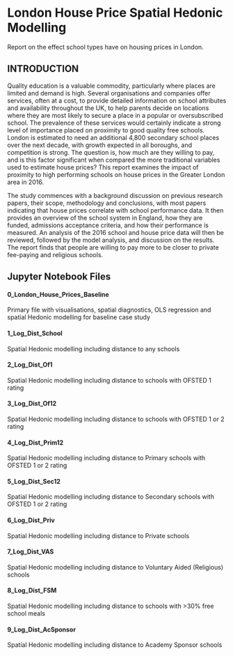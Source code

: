 # London House Price Spatial Hedonic Modelling
Report on the effect school types have on housing prices in London.

## INTRODUCTION

Quality education is a valuable commodity, particularly where places are limited and demand is high. Several organisations and companies  offer services, often at a cost, to provide detailed information on school attributes and availability throughout the UK, to help parents decide on locations where they are most likely to secure a place in a popular or oversubscribed school.  The prevalence of these services would certainly indicate a strong level of importance placed on proximity to good quality free schools.  London is estimated to need an additional 4,800 secondary school places over the next decade, with growth expected in all boroughs, and competition is strong. The question is, how much are they willing to pay, and is this factor significant when compared the more traditional variables used to estimate house prices?  This report examines the impact of proximity to high performing schools on house prices in the Greater London area in 2016.  
  
The study commences with a background discussion on previous research papers, their scope, methodology and conclusions, with most papers indicating that house prices correlate with school performance data. It then provides an overview of the school system in England, how they are funded, admissions acceptance criteria, and how their performance is measured.  An analysis of the 2016 school and house price data will then be reviewed, followed by the model analysis, and discussion on the results.  The report finds that people are willing to pay more to be closer to private fee-paying and religious schools.


## Jupyter Notebook Files
#### 0_London_House_Prices_Baseline
Primary file with visualisations, spatial diagnostics, OLS regression and spatial Hedonic modelling for baseline case study  
#### 1_Log_Dist_School
Spatial Hedonic modelling including distance to any schools  
#### 2_Log_Dist_Of1
Spatial Hedonic modelling including distance to schools with OFSTED 1 rating  
#### 3_Log_Dist_Of12
Spatial Hedonic modelling including distance to schools with OFSTED 1 or 2 rating
#### 4_Log_Dist_Prim12
Spatial Hedonic modelling including distance to Primary schools with OFSTED 1 or 2 rating
#### 5_Log_Dist_Sec12
Spatial Hedonic modelling including distance to Secondary schools with OFSTED 1 or 2 rating
#### 6_Log_Dist_Priv
Spatial Hedonic modelling including distance to Private schools
#### 7_Log_Dist_VAS
Spatial Hedonic modelling including distance to Voluntary Aided (Religious) schools
#### 8_Log_Dist_FSM
Spatial Hedonic modelling including distance to schools with >30% free school meals
#### 9_Log_Dist_AcSponsor
Spatial Hedonic modelling including distance to Academy Sponsor schools




